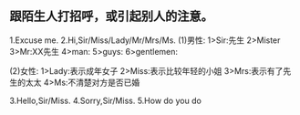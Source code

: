 ## 跟陌生人打招呼，或引起别人的注意。
1.Excuse me.
2.Hi,Sir/Miss/Lady/Mr/Mrs/Ms.
  (1)男性:
  	1>Sir:先生
  	2>Mister
  	3>Mr:XX先生
  	4>man:
  	5>guys:
  	6>gentlemen:

  (2)女性:
  	1>Lady:表示成年女子
  	2>Miss:表示比较年轻的小姐
  	3>Mrs:表示有了先生的太太
  	4>Ms:不清楚对方是否已婚

3.Hello,Sir/Miss.
4.Sorry,Sir/Miss.
5.How do you do
